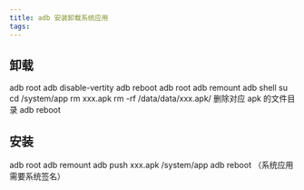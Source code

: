```yaml
---
title: adb 安装卸载系统应用
tags:
---
```



## 卸载

adb root 
adb disable-vertity
adb reboot
adb root 
adb remount
adb shell
su
cd /system/app
rm xxx.apk
rm -rf /data/data/xxx.apk/ 删除对应 apk 的文件目录
adb reboot

## 安装

adb root
adb remount
adb push xxx.apk /system/app
adb reboot （系统应用需要系统签名）